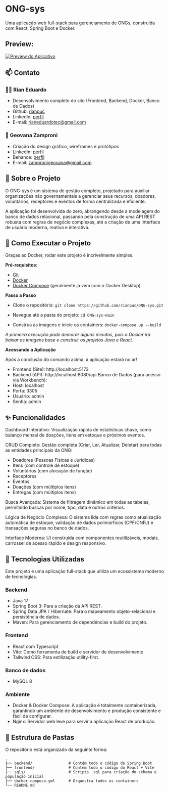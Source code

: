 

# ONG-sys

Uma aplicação web full-stack para gerenciamento de ONGs, construída com React, Spring Boot e Docker.

## Preview: 

[![Preview do Aplicativo](https://img.youtube.com/vi/LZRob_XYk5E/0.jpg)](https://www.youtube.com/watch?v=LZRob_XYk5E)

## 📫 Contato

### 👨‍💻 Rian Eduardo 
- Desenvolvimento completo do site (Frontend, Backend, Docker, Banco de Dados)
- Github: [rianpuc](https://github.com/rianpuc)
- LinkedIn: [perfil](https://www.linkedin.com/in/riandll/)
- E-mail: rianeduardotec@gmail.com

### 🎨 Geovana Zamproni
- Criação do design gráfico, wireframes e protótipos
- LinkedIn: [perfil](https://www.linkedin.com/in/geovana-zamproni-3a53a82a8/)
- Behance: [perfil](https://www.behance.net/geovanazamproni)
- E-mail: zampronigeovana@gmail.com

## 📄 Sobre o Projeto

O ONG-sys é um sistema de gestão completo, projetado para auxiliar organizações não governamentais a gerenciar seus recursos, doadores, voluntários, receptores e eventos de forma centralizada e eficiente.

A aplicação foi desenvolvida do zero, abrangendo desde a modelagem do banco de dados relacional, passando pela construção de uma API REST robusta com regras de negócio complexas, até a criação de uma interface de usuário moderna, reativa e interativa.

## 🏁 Como Executar o Projeto

Graças ao Docker, rodar este projeto é incrivelmente simples.

**Pré-requisitos:**
- [Git](https://git-scm.com/)
- [Docker](https://www.docker.com/products/docker-desktop/)
- [Docker Compose](https://docs.docker.com/compose/) (geralmente já vem com o Docker Desktop)

**Passo a Passo**

- Clone o repositório:
```git clone https://github.com/rianpuc/ONG-sys.git``` 

- Navegue até a pasta do projeto:
```cd ONG-sys-main```

- Construa as imagens e inicie os containers:
```docker-compose up --build```

*A primeira execução pode demorar alguns minutos, pois o Docker irá baixar as imagens base e construir os projetos Java e React.*

**Acessando a Aplicação**

Após a conclusão do comando acima, a aplicação estará no ar!
- Frontend (Site): http://localhost:5173
- Backend (API): http://localhost:8080/api
Banco de Dados (para acesso via Workbench):
- Host: localhost
- Porta: 3305
- Usuário: admin
- Senha: admin

## ✨ Funcionalidades

Dashboard Interativo: Visualização rápida de estatísticas chave, como balanço mensal de doações, itens em estoque e próximos eventos.

CRUD Completo: Gestão completa (Criar, Ler, Atualizar, Deletar) para todas as entidades principais da ONG:
- Doadores (Pessoas Físicas e Jurídicas)
- Itens (com controle de estoque)
- Voluntários (com alocação de função)
- Receptores
- Eventos
- Doações (com múltiplos itens)
- Entregas (com múltiplos itens)

Busca Avançada: Sistema de filtragem dinâmico em todas as tabelas, permitindo buscas por nome, tipo, data e outros critérios.

Lógica de Negócio Complexa: O sistema lida com regras como atualização automática de estoque, validação de dados polimórficos (CPF/CNPJ) e transações seguras no banco de dados.

Interface Moderna: UI construída com componentes reutilizáveis, modais, carrossel de acesso rápido e design responsivo.

## 🚀 Tecnologias Utilizadas

Este projeto é uma aplicação full-stack que utiliza um ecossistema moderno de tecnologias.

### Backend
- Java 17
- Spring Boot 3: Para a criação da API REST.
- Spring Data JPA / Hibernate: Para o mapeamento objeto-relacional e persistência de dados.
- Maven: Para gerenciamento de dependências e build do projeto.

### Frontend
- React com Typescript
- Vite: Como ferramenta de build e servidor de desenvolvimento.
- Tailwind CSS: Para estilização utility-first.

### Banco de dados
- MySQL 8

### Ambiente
- Docker & Docker Compose: A aplicação é totalmente containerizada, garantindo um ambiente de desenvolvimento e produção consistente e fácil de configurar.
- Nginx: Servidor web leve para servir a aplicação React de produção.

## 📁 Estrutura de Pastas

O repositório está organizado da seguinte forma:

```
.
├── backend/                # Contém todo o código do Spring Boot
├── frontend/               # Contém todo o código do React + Vite
├── sqls/                   # Scripts .sql para criação do schema e população inicial
├── docker-compose.yml      # Orquestra todos os containers
└── README.md
```
